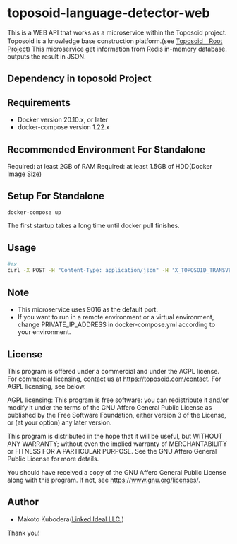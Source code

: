 # toposoid-language-detector-web
This is a WEB API that works as a microservice within the Toposoid project.
Toposoid is a knowledge base construction platform.(see [Toposoid　Root Project](https://github.com/toposoid/toposoid.git))
This microservice get information from Redis in-memory database. outputs the result in JSON.


## Dependency in toposoid Project

## Requirements
* Docker version 20.10.x, or later
* docker-compose version 1.22.x

## Recommended Environment For Standalone
Required: at least 2GB of RAM
Required: at least 1.5GB of HDD(Docker Image Size)

## Setup For Standalone
```bssh
docker-compose up
```
The first startup takes a long time until docker pull finishes.
## Usage
```bash
#ex
curl -X POST -H "Content-Type: application/json" -H 'X_TOPOSOID_TRANSVERSAst-user", "username":"guest", "roleId":0, "csrfToken":""}' -d '{"sentence": "これは日本語です。"}'  http://localhost:9017/detectLanguage
```

## Note
* This microservice uses 9016 as the default port.
* If you want to run in a remote environment or a virtual environment, change PRIVATE_IP_ADDRESS in docker-compose.yml according to your environment.

## License
This program is offered under a commercial and under the AGPL license.
For commercial licensing, contact us at https://toposoid.com/contact.  For AGPL licensing, see below.

AGPL licensing:
This program is free software: you can redistribute it and/or modify
it under the terms of the GNU Affero General Public License as published by
the Free Software Foundation, either version 3 of the License, or
(at your option) any later version.

This program is distributed in the hope that it will be useful,
but WITHOUT ANY WARRANTY; without even the implied warranty of
MERCHANTABILITY or FITNESS FOR A PARTICULAR PURPOSE.  See the
GNU Affero General Public License for more details.

You should have received a copy of the GNU Affero General Public License
along with this program.  If not, see <https://www.gnu.org/licenses/>.

## Author
* Makoto Kubodera([Linked Ideal LLC.](https://linked-ideal.com/))

Thank you!